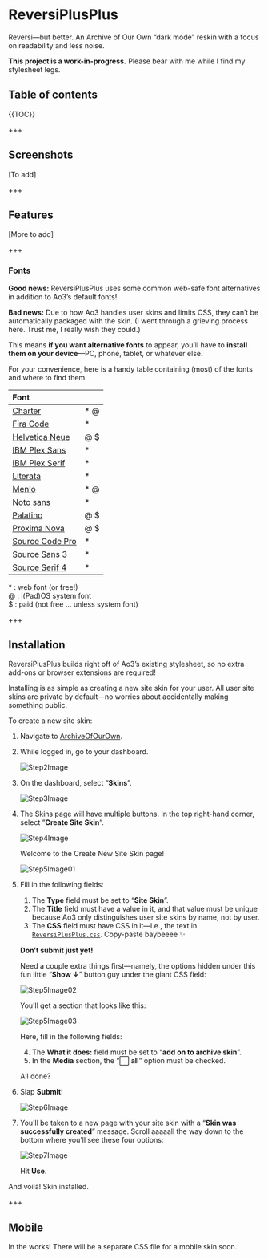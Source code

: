 # ReversiPlusPlus
Reversi—but better. An Archive of Our Own “dark mode” reskin with a focus on readability and less noise.

**This project is a work-in-progress.** Please bear with me while I find my stylesheet legs.

## Table of contents
{{TOC}}

+++

## Screenshots
[To add]

+++

## Features
[More to add]

+++

### Fonts
**Good news:** ReversiPlusPlus uses some common web-safe font alternatives in addition to Ao3’s default fonts!

**Bad news:** Due to how Ao3 handles user skins and limits CSS, they can’t be automatically packaged with the skin. (I went through a grieving process here. Trust me, I really wish they could.)

This means **if you want alternative fonts** to appear, you’ll have to **install them on your device**—PC, phone, tablet, or whatever else.

For your convenience, here is a handy table containing (most) of the fonts and where to find them.

| Font                                                                                 |      |
| :----------------------------------------------------------------------------------- | :--- |
| [Charter](https://fontesk.com/charter-typeface/)                                     | \* @ |
| [Fira Code](https://fonts.google.com/specimen/Fira+Code)                             | \*   |
| [Helvetica Neue](https://www.myfonts.com/collections/neue-helvetica-font-linotype)   | @ $  |
| [IBM Plex Sans](https://fonts.google.com/specimen/IBM+Plex+Sans)                     | \*   |
| [IBM Plex Serif](https://fonts.google.com/specimen/IBM+Plex+Serif)                   | \*   |
| [Literata](https://fonts.google.com/specimen/Literata)                               | \*   |
| [Menlo](https://github.com/hbin/top-programming-fonts/blob/master/Menlo-Regular.ttf) | \* @ |
| [Noto sans](https://fonts.google.com/specimen/Noto+Sans)                             | \*   |
| [Palatino](https://www.myfonts.com/collections/palatino-font-linotype)               | @ $  |
| [Proxima Nova](https://fonts.adobe.com/fonts/proxima-nova)                           | @ $  |
| [Source Code Pro](https://fonts.google.com/specimen/Source+Code+Pro)                 | \*   |
| [Source Sans 3](https://fonts.google.com/specimen/Source+Sans+3)                     | \*   |
| [Source Serif 4](https://fonts.google.com/specimen/Source+Serif+4)                   | \*   |

\* : web font (or free!)  
@ : i(Pad)OS system font  
$ : paid (not free ... unless system font)

+++

## Installation
ReversiPlusPlus builds right off of Ao3’s existing stylesheet, so no extra add-ons or browser extensions are required!

Installing is as simple as creating a new site skin for your user. All user site skins are private by default—no worries about accidentally making something public.

To create a new site skin:

1. Navigate to [ArchiveOfOurOwn](https://archiveofourown.org/).

2. While logged in, go to your dashboard.

	![Step2Image](img/install-steps-01.png)

3. On the dashboard, select “**Skins**”.

	![Step3Image](img/install-steps-02.png)

4. The Skins page will have multiple buttons. In the top right-hand corner, select ”**Create Site Skin**”.

	![Step4Image](img/install-steps-03.png)

	Welcome to the Create New Site Skin page!
	
	![Step5Image01](img/install-steps-04.png)

5. Fill in the following fields:

	1. The **Type** field must be set to “**Site Skin**”.
	2. The **Title** field must have a value in it, and that value must be unique because Ao3 only distinguishes user site skins by name, not by user.
	3. The **CSS** field must have CSS in it—i.e., the text in [```ReversiPlusPlus.css```](https://github.com/galaxygrotesque/ReversiPlusPlus/blob/main/css/ReversiPlusPlus.css). Copy-paste baybeeee ✨

	**Don’t submit just yet!**
	
	Need a couple extra things first—namely, the options hidden under this fun little “**Show ↓**” button guy under the giant CSS field:
	
	![Step5Image02](img/install-steps-05.png)
	
	You’ll get a section that looks like this:
	
	![Step5Image03](img/install-steps-06.png)
	
	Here, fill in the following fields:
	
	4. The **What it does:** field must be set to “**add on to archive skin**”.
	5. In the **Media** section, the “⬜ **all**” option must be checked.

	All done?

6. Slap **Submit**!

	![Step6Image](img/install-steps-07.png)

7. You’ll be taken to a new page with your site skin with a “**Skin was successfully created**” message. Scroll aaaaall the way down to the bottom where you’ll see these four options:

	![Step7Image](img/install-steps-08.png)
	
	Hit **Use**.

And voilà! Skin installed. 

+++

## Mobile
In the works! There will be a separate CSS file for a mobile skin soon.
